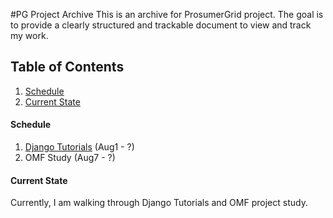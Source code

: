 #PG Project Archive
This is an archive for ProsumerGrid project. The goal is to provide a clearly structured and trackable document to view and track my work.

## Table of Contents
  1. [Schedule](#schedule)
  2. [Current State](#current-state)

####  Schedule
  1. [Django Tutorials](https://github.com/pgkj/django-study) (Aug1 - ?)
  2. OMF Study (Aug7 - ?)

#### Current State
  Currently, I am walking through Django Tutorials and OMF project study.
